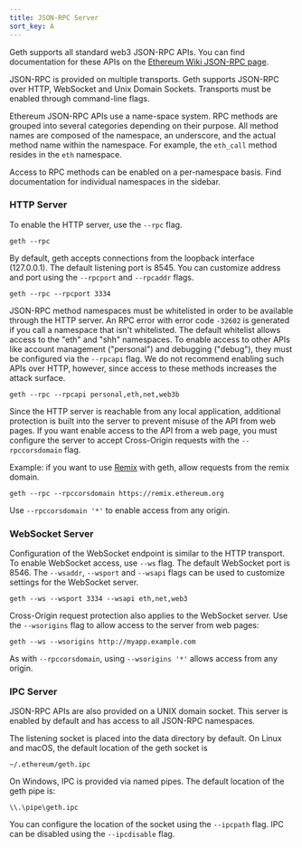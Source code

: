 ```yaml
---
title: JSON-RPC Server
sort_key: A
---
```


Geth supports all standard web3 JSON-RPC APIs. You can find documentation for
these APIs on the [Ethereum Wiki JSON-RPC page][web3-rpc].

JSON-RPC is provided on multiple transports. Geth supports JSON-RPC over HTTP,
WebSocket and Unix Domain Sockets. Transports must be enabled through
command-line flags.

Ethereum JSON-RPC APIs use a name-space system. RPC methods are grouped into
several categories depending on their purpose. All method names are composed of
the namespace, an underscore, and the actual method name within the namespace.
For example, the `eth_call` method resides in the `eth` namespace.

Access to RPC methods can be enabled on a per-namespace basis. Find
documentation for individual namespaces in the sidebar.

### HTTP Server

To enable the HTTP server, use the `--rpc` flag.

    geth --rpc

By default, geth accepts connections from the loopback interface (127.0.0.1).
The default listening port is 8545. You can customize address and port using the
`--rpcport` and `--rpcaddr` flags.

    geth --rpc --rpcport 3334

JSON-RPC method namespaces must be whitelisted in order to be available through
the HTTP server. An RPC error with error code `-32602` is generated if you call a
namespace that isn't whitelisted. The default whitelist allows access to the "eth"
and "shh" namespaces. To enable access to other APIs like account management ("personal")
and debugging ("debug"), they must be configured via the `--rpcapi` flag. We do
not recommend enabling such APIs over HTTP, however, since access to these
methods increases the attack surface.

    geth --rpc --rpcapi personal,eth,net,web3b

Since the HTTP server is reachable from any local application, additional
protection is built into the server to prevent misuse of the API from web pages.
If you want enable access to the API from a web page, you must configure the
server to accept Cross-Origin requests with the `--rpccorsdomain` flag.

Example: if you want to use [Remix][remix] with geth, allow requests from the
remix domain.

    geth --rpc --rpccorsdomain https://remix.ethereum.org

Use `--rpccorsdomain '*'` to enable access from any origin.

### WebSocket Server

Configuration of the WebSocket endpoint is similar to the HTTP transport. To
enable WebSocket access, use `--ws` flag. The default WebSocket port is 8546.
The `--wsaddr`, `--wsport` and `--wsapi` flags can be used to customize settings
for the WebSocket server.

    geth --ws --wsport 3334 --wsapi eth,net,web3

Cross-Origin request protection also applies to the WebSocket server. Use the
`--wsorigins` flag to allow access to the server from web pages:

    geth --ws --wsorigins http://myapp.example.com

As with `--rpccorsdomain`, using `--wsorigins '*'` allows access from any origin.

### IPC Server

JSON-RPC APIs are also provided on a UNIX domain socket. This server is enabled
by default and has access to all JSON-RPC namespaces.

The listening socket is placed into the data directory by default. On Linux and macOS,
the default location of the geth socket is

    ~/.ethereum/geth.ipc

On Windows, IPC is provided via named pipes. The default location of the geth pipe is:

    \\.\pipe\geth.ipc
    
You can configure the location of the socket using the `--ipcpath` flag. IPC can
be disabled using the `--ipcdisable` flag.

[web3-rpc]: https://github.com/ethereum/wiki/wiki/JSON-RPC
[remix]: https://remix.ethereum.org
